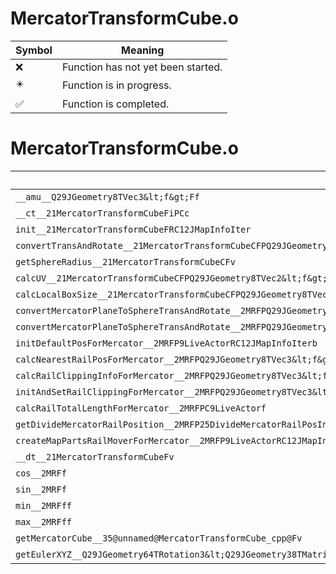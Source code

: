 # MercatorTransformCube.o
| Symbol | Meaning 
| ------------- | ------------- 
| :x: | Function has not yet been started. 
| :eight_pointed_black_star: | Function is in progress. 
| :white_check_mark: | Function is completed. 


# MercatorTransformCube.o
| Symbol | Decompiled? |
| ------------- | ------------- |
| `__amu__Q29JGeometry8TVec3&lt;f&gt;Ff` | :x: |
| `__ct__21MercatorTransformCubeFiPCc` | :white_check_mark: |
| `init__21MercatorTransformCubeFRC12JMapInfoIter` | :white_check_mark: |
| `convertTransAndRotate__21MercatorTransformCubeCFPQ29JGeometry8TVec3&lt;f&gt;PQ29JGeometry64TPosition3&lt;Q29JGeometry38TMatrix34&lt;Q29JGeometry13SMatrix34C&lt;f&gt;&gt;&gt;RCQ29JGeometry8TVec3&lt;f&gt;b` | :x: |
| `getSphereRadius__21MercatorTransformCubeCFv` | :white_check_mark: |
| `calcUV__21MercatorTransformCubeCFPQ29JGeometry8TVec2&lt;f&gt;RCQ29JGeometry8TVec3&lt;f&gt;` | :white_check_mark: |
| `calcLocalBoxSize__21MercatorTransformCubeCFPQ29JGeometry8TVec3&lt;f&gt;` | :white_check_mark: |
| `convertMercatorPlaneToSphereTransAndRotate__2MRFPQ29JGeometry8TVec3&lt;f&gt;PQ29JGeometry64TPosition3&lt;Q29JGeometry38TMatrix34&lt;Q29JGeometry13SMatrix34C&lt;f&gt;&gt;&gt;RCQ29JGeometry8TVec3&lt;f&gt;b` | :x: |
| `convertMercatorPlaneToSphereTransAndRotate__2MRFPQ29JGeometry8TVec3&lt;f&gt;PQ29JGeometry8TVec3&lt;f&gt;RCQ29JGeometry8TVec3&lt;f&gt;b` | :x: |
| `initDefaultPosForMercator__2MRFP9LiveActorRC12JMapInfoIterb` | :x: |
| `calcNearestRailPosForMercator__2MRFPQ29JGeometry8TVec3&lt;f&gt;PC9LiveActorf` | :x: |
| `calcRailClippingInfoForMercator__2MRFPQ29JGeometry8TVec3&lt;f&gt;PfP9LiveActorff` | :x: |
| `initAndSetRailClippingForMercator__2MRFPQ29JGeometry8TVec3&lt;f&gt;P9LiveActorff` | :x: |
| `calcRailTotalLengthForMercator__2MRFPC9LiveActorf` | :x: |
| `getDivideMercatorRailPosition__2MRFP25DivideMercatorRailPosInfoPC9LiveActorUlfUl` | :x: |
| `createMapPartsRailMoverForMercator__2MRFP9LiveActorRC12JMapInfoIterb` | :x: |
| `__dt__21MercatorTransformCubeFv` | :white_check_mark: |
| `cos__2MRFf` | :x: |
| `sin__2MRFf` | :x: |
| `min__2MRFff` | :x: |
| `max__2MRFff` | :x: |
| `getMercatorCube__35@unnamed@MercatorTransformCube_cpp@Fv` | :x: |
| `getEulerXYZ__Q29JGeometry64TRotation3&lt;Q29JGeometry38TMatrix34&lt;Q29JGeometry13SMatrix34C&lt;f&gt;&gt;&gt;CFRQ29JGeometry8TVec3&lt;f&gt;` | :x: |

